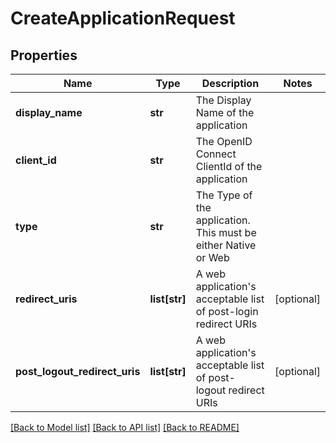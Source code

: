# CreateApplicationRequest

## Properties
Name | Type | Description | Notes
------------ | ------------- | ------------- | -------------
**display_name** | **str** | The Display Name of the application | 
**client_id** | **str** | The OpenID Connect ClientId of the application | 
**type** | **str** | The Type of the application. This must be either Native or Web | 
**redirect_uris** | **list[str]** | A web application&#39;s acceptable list of post-login redirect URIs | [optional] 
**post_logout_redirect_uris** | **list[str]** | A web application&#39;s acceptable list of post-logout redirect URIs | [optional] 

[[Back to Model list]](../README.md#documentation-for-models) [[Back to API list]](../README.md#documentation-for-api-endpoints) [[Back to README]](../README.md)


